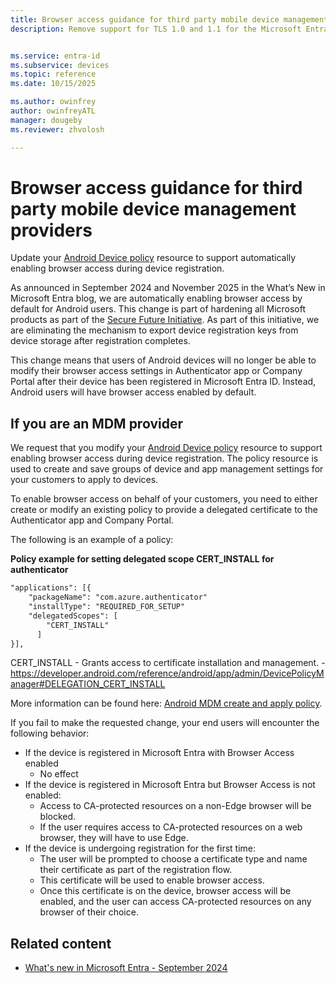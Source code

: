 ```yaml
---
title: Browser access guidance for third party mobile device management providers
description: Remove support for TLS 1.0 and 1.1 for the Microsoft Entra Device Registration Service


ms.service: entra-id
ms.subservice: devices
ms.topic: reference
ms.date: 10/15/2025

ms.author: owinfrey
author: owinfreyATL
manager: dougeby
ms.reviewer: zhvolosh

---
```



# Browser access guidance for third party mobile device management providers

Update your [Android Device policy](https://developers.google.com/android/management/reference/rest/v1/enterprises.policies) resource to support automatically enabling browser access during device registration.

As announced in September 2024 and November 2025 in the What’s New in Microsoft Entra blog, we are automatically enabling browser access by default for Android users. This change is part of hardening all Microsoft products as part of the [Secure Future Initiative](https://www.microsoft.com/microsoft-cloud/resources/secure-future-initiative). As part of this initiative, we are eliminating the mechanism to export device registration keys from device storage after registration completes. 


This change means that users of Android devices will no longer be able to modify their browser access settings in Authenticator app or Company Portal after their device has been registered in Microsoft Entra ID.  Instead, Android users will have browser access enabled by default. 

## If you are an MDM provider


We request that you modify your [Android Device policy](https://developers.google.com/android/management/reference/rest/v1/enterprises.policies) resource to support enabling browser access during device registration. The policy resource is used to create and save groups of device and app management settings for your customers to apply to devices.

To enable browser access on behalf of your customers, you need to either create or modify an existing policy to provide a delegated certificate to the Authenticator app and Company Portal. 

The following is an example of a policy: 

**Policy example for setting delegated scope CERT_INSTALL for authenticator**


```html
"applications": [{
    "packageName": "com.azure.authenticator"
    "installType": "REQUIRED_FOR_SETUP"
    "delegatedScopes": [
        "CERT_INSTALL"
      ]   
}],
```

CERT_INSTALL - Grants access to certificate installation and management. - https://developer.android.com/reference/android/app/admin/DevicePolicyManager#DELEGATION_CERT_INSTALL


More information can be found here: [Android MDM create and apply policy](https://microsoft.sharepoint-df.com/:w:/t/AzureADDevices/EUBvQT-nqK1GhgrNwoOsUbYBUfCGH0uZM7bLQBPS56bggw?e=UvUuF0).


If you fail to make the requested change, your end users will encounter the following behavior: 

-	If the device is registered in Microsoft Entra with Browser Access enabled
    - No effect 
-	If the device is registered in Microsoft Entra but Browser Access is not enabled: 
    - Access to CA-protected resources on a non-Edge browser will be blocked.
    - If the user requires access to CA-protected resources on a web browser, they will have to use Edge. 
-	If the device is undergoing registration for the first time: 
    - The user will be prompted to choose a certificate type and name their certificate as part of the registration flow. 
    - This certificate will be used to enable browser access. 
    - Once this certificate is on the device, browser access will be enabled, and the user can access CA-protected resources on any browser of their choice. 






## Related content

- [What's new in Microsoft Entra - September 2024](https://techcommunity.microsoft.com/blog/microsoft-entra-blog/whats-new-in-microsoft-entra---september-2024/4253153)
